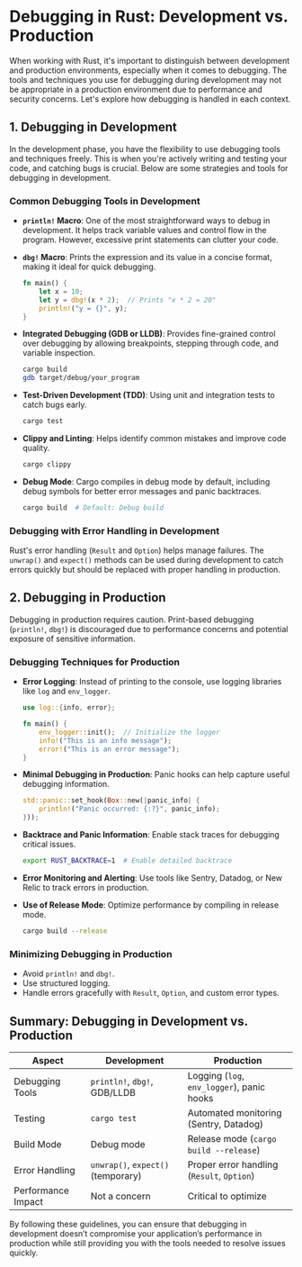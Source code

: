 # Debugging in Rust: Development vs. Production

When working with Rust, it's important to distinguish between development and production environments, especially when it comes to debugging. The tools and techniques you use for debugging during development may not be appropriate in a production environment due to performance and security concerns. Let's explore how debugging is handled in each context.

## 1. Debugging in Development

In the development phase, you have the flexibility to use debugging tools and techniques freely. This is when you're actively writing and testing your code, and catching bugs is crucial. Below are some strategies and tools for debugging in development.

### Common Debugging Tools in Development

- **`println!` Macro**: One of the most straightforward ways to debug in development. It helps track variable values and control flow in the program. However, excessive print statements can clutter your code.

- **`dbg!` Macro**: Prints the expression and its value in a concise format, making it ideal for quick debugging.

    ```rust
    fn main() {
        let x = 10;
        let y = dbg!(x * 2);  // Prints "x * 2 = 20"
        println!("y = {}", y);
    }
    ```

- **Integrated Debugging (GDB or LLDB)**: Provides fine-grained control over debugging by allowing breakpoints, stepping through code, and variable inspection.

    ```bash
    cargo build
    gdb target/debug/your_program
    ```

- **Test-Driven Development (TDD)**: Using unit and integration tests to catch bugs early.

    ```bash
    cargo test
    ```

- **Clippy and Linting**: Helps identify common mistakes and improve code quality.

    ```bash
    cargo clippy
    ```

- **Debug Mode**: Cargo compiles in debug mode by default, including debug symbols for better error messages and panic backtraces.

    ```bash
    cargo build  # Default: Debug build
    ```

### Debugging with Error Handling in Development

Rust's error handling (`Result` and `Option`) helps manage failures. The `unwrap()` and `expect()` methods can be used during development to catch errors quickly but should be replaced with proper handling in production.

## 2. Debugging in Production

Debugging in production requires caution. Print-based debugging (`println!`, `dbg!`) is discouraged due to performance concerns and potential exposure of sensitive information.

### Debugging Techniques for Production

- **Error Logging**: Instead of printing to the console, use logging libraries like `log` and `env_logger`.

    ```rust
    use log::{info, error};

    fn main() {
        env_logger::init();  // Initialize the logger
        info!("This is an info message");
        error!("This is an error message");
    }
    ```

- **Minimal Debugging in Production**: Panic hooks can help capture useful debugging information.

    ```rust
    std::panic::set_hook(Box::new(|panic_info| {
        println!("Panic occurred: {:?}", panic_info);
    }));
    ```

- **Backtrace and Panic Information**: Enable stack traces for debugging critical issues.

    ```bash
    export RUST_BACKTRACE=1  # Enable detailed backtrace
    ```

- **Error Monitoring and Alerting**: Use tools like Sentry, Datadog, or New Relic to track errors in production.

- **Use of Release Mode**: Optimize performance by compiling in release mode.

    ```bash
    cargo build --release
    ```

### Minimizing Debugging in Production

- Avoid `println!` and `dbg!`.
- Use structured logging.
- Handle errors gracefully with `Result`, `Option`, and custom error types.

## Summary: Debugging in Development vs. Production

| Aspect               | Development | Production |
|----------------------|------------|------------|
| Debugging Tools     | `println!`, `dbg!`, GDB/LLDB | Logging (`log`, `env_logger`), panic hooks |
| Testing            | `cargo test` | Automated monitoring (Sentry, Datadog) |
| Build Mode         | Debug mode | Release mode (`cargo build --release`) |
| Error Handling     | `unwrap()`, `expect()` (temporary) | Proper error handling (`Result`, `Option`) |
| Performance Impact | Not a concern | Critical to optimize |

By following these guidelines, you can ensure that debugging in development doesn’t compromise your application’s performance in production while still providing you with the tools needed to resolve issues quickly.

